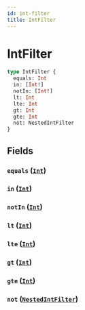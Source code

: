 ```yaml
---
id: int-filter
title: IntFilter
---
```


 # IntFilter





```graphql
type IntFilter {
  equals: Int
  in: [Int!]
  notIn: [Int!]
  lt: Int
  lte: Int
  gt: Int
  gte: Int
  not: NestedIntFilter
}
```


## Fields

### `equals` ([`Int`](/scalars/int))




### `in` ([`Int`](/scalars/int))




### `notIn` ([`Int`](/scalars/int))




### `lt` ([`Int`](/scalars/int))




### `lte` ([`Int`](/scalars/int))




### `gt` ([`Int`](/scalars/int))




### `gte` ([`Int`](/scalars/int))




### `not` ([`NestedIntFilter`](/inputs/nested-int-filter))






